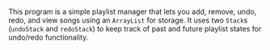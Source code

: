 This program is a simple playlist manager that lets you add, remove, undo, redo, and view songs using an `ArrayList` for storage. It uses two `Stack`s (`undoStack` and `redoStack`) to keep track of past and future playlist states for undo/redo functionality.

